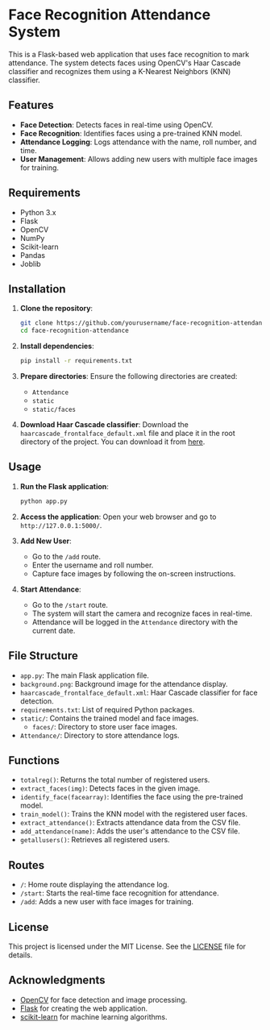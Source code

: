 
# Face Recognition Attendance System

This is a Flask-based web application that uses face recognition to mark attendance. The system detects faces using OpenCV's Haar Cascade classifier and recognizes them using a K-Nearest Neighbors (KNN) classifier.

## Features

- **Face Detection**: Detects faces in real-time using OpenCV.
- **Face Recognition**: Identifies faces using a pre-trained KNN model.
- **Attendance Logging**: Logs attendance with the name, roll number, and time.
- **User Management**: Allows adding new users with multiple face images for training.

## Requirements

- Python 3.x
- Flask
- OpenCV
- NumPy
- Scikit-learn
- Pandas
- Joblib

## Installation

1. **Clone the repository**:
   ```bash
   git clone https://github.com/yourusername/face-recognition-attendance.git
   cd face-recognition-attendance
   ```

2. **Install dependencies**:
   ```bash
   pip install -r requirements.txt
   ```

3. **Prepare directories**:
   Ensure the following directories are created:
   - `Attendance`
   - `static`
   - `static/faces`

4. **Download Haar Cascade classifier**:
   Download the `haarcascade_frontalface_default.xml` file and place it in the root directory of the project. You can download it from [here](https://github.com/opencv/opencv/blob/master/data/haarcascades/haarcascade_frontalface_default.xml).

## Usage

1. **Run the Flask application**:
   ```bash
   python app.py
   ```

2. **Access the application**:
   Open your web browser and go to `http://127.0.0.1:5000/`.

3. **Add New User**:
   - Go to the `/add` route.
   - Enter the username and roll number.
   - Capture face images by following the on-screen instructions.

4. **Start Attendance**:
   - Go to the `/start` route.
   - The system will start the camera and recognize faces in real-time.
   - Attendance will be logged in the `Attendance` directory with the current date.

## File Structure

- `app.py`: The main Flask application file.
- `background.png`: Background image for the attendance display.
- `haarcascade_frontalface_default.xml`: Haar Cascade classifier for face detection.
- `requirements.txt`: List of required Python packages.
- `static/`: Contains the trained model and face images.
  - `faces/`: Directory to store user face images.
- `Attendance/`: Directory to store attendance logs.

## Functions

- `totalreg()`: Returns the total number of registered users.
- `extract_faces(img)`: Detects faces in the given image.
- `identify_face(facearray)`: Identifies the face using the pre-trained model.
- `train_model()`: Trains the KNN model with the registered user faces.
- `extract_attendance()`: Extracts attendance data from the CSV file.
- `add_attendance(name)`: Adds the user's attendance to the CSV file.
- `getallusers()`: Retrieves all registered users.

## Routes

- `/`: Home route displaying the attendance log.
- `/start`: Starts the real-time face recognition for attendance.
- `/add`: Adds a new user with face images for training.

## License

This project is licensed under the MIT License. See the [LICENSE](LICENSE) file for details.

## Acknowledgments

- [OpenCV](https://opencv.org/) for face detection and image processing.
- [Flask](https://flask.palletsprojects.com/) for creating the web application.
- [scikit-learn](https://scikit-learn.org/) for machine learning algorithms.

